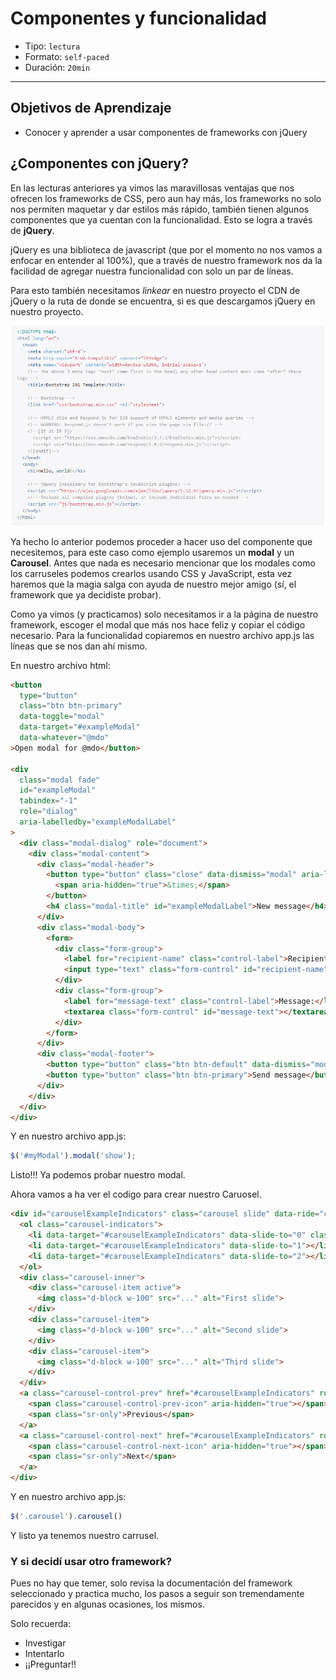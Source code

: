 # Componentes y funcionalidad

- Tipo: `lectura`
- Formato: `self-paced`
- Duración: `20min`

***

## Objetivos de Aprendizaje

- Conocer y aprender a usar componentes de frameworks con jQuery

## ¿Componentes con jQuery?

En las lecturas anteriores ya vimos las maravillosas ventajas que nos ofrecen
los frameworks de CSS, pero aun hay más, los frameworks no solo nos
permiten maquetar y dar estilos más rápido, también tienen algunos
componentes que ya cuentan con la funcionalidad. Esto se logra a través de
**jQuery**.

jQuery es una biblioteca de javascript (que por el momento no nos vamos a
enfocar en entender al 100%), que a través de nuestro framework nos da la
facilidad de agregar nuestra funcionalidad con solo un par de líneas.

Para esto también necesitamos *linkear* en nuestro proyecto el CDN de jQuery
o la ruta de donde se encuentra, si es que descargamos jQuery en nuestro
proyecto.

![Bootstrap](https://raw.githubusercontent.com/Laboratoria/bootcamp/f659ee55eeb322341c314d7d080bb22468e9a576/04-social-network/01-css-frameworks/04-components/links-bootstrap.png)

Ya hecho lo anterior podemos proceder a hacer uso del componente que
necesitemos, para este caso como ejemplo usaremos un **modal** y un
**Carousel**. Antes que nada es necesario mencionar que los modales como los
carruseles podemos crearlos usando CSS y JavaScript, esta vez haremos que la
magia salga con ayuda de nuestro mejor amigo (sí, el framework que ya decidiste
probar).

Como ya vimos (y practicamos) solo necesitamos ir a la página de nuestro
framework, escoger el modal que más nos hace feliz y copiar el código
necesario. Para la funcionalidad copiaremos en nuestro archivo app.js las
líneas que se nos dan ahí mismo.

En nuestro archivo html:

```html
<button
  type="button"
  class="btn btn-primary"
  data-toggle="modal"
  data-target="#exampleModal"
  data-whatever="@mdo"
>Open modal for @mdo</button>

<div
  class="modal fade"
  id="exampleModal"
  tabindex="-1"
  role="dialog"
  aria-labelledby="exampleModalLabel"
>
  <div class="modal-dialog" role="document">
    <div class="modal-content">
      <div class="modal-header">
        <button type="button" class="close" data-dismiss="modal" aria-label="Close">
          <span aria-hidden="true">&times;</span>
        </button>
        <h4 class="modal-title" id="exampleModalLabel">New message</h4>
      </div>
      <div class="modal-body">
        <form>
          <div class="form-group">
            <label for="recipient-name" class="control-label">Recipient:</label>
            <input type="text" class="form-control" id="recipient-name">
          </div>
          <div class="form-group">
            <label for="message-text" class="control-label">Message:</label>
            <textarea class="form-control" id="message-text"></textarea>
          </div>
        </form>
      </div>
      <div class="modal-footer">
        <button type="button" class="btn btn-default" data-dismiss="modal">Close</button>
        <button type="button" class="btn btn-primary">Send message</button>
      </div>
    </div>
  </div>
</div>
```

Y en nuestro archivo app.js:

```javascript
$('#myModal').modal('show');
```

Listo!!! Ya podemos probar nuestro modal.

Ahora vamos a ha ver el codigo para crear nuestro Caruosel.

``` html
<div id="carouselExampleIndicators" class="carousel slide" data-ride="carousel">
  <ol class="carousel-indicators">
    <li data-target="#carouselExampleIndicators" data-slide-to="0" class="active"></li>
    <li data-target="#carouselExampleIndicators" data-slide-to="1"></li>
    <li data-target="#carouselExampleIndicators" data-slide-to="2"></li>
  </ol>
  <div class="carousel-inner">
    <div class="carousel-item active">
      <img class="d-block w-100" src="..." alt="First slide">
    </div>
    <div class="carousel-item">
      <img class="d-block w-100" src="..." alt="Second slide">
    </div>
    <div class="carousel-item">
      <img class="d-block w-100" src="..." alt="Third slide">
    </div>
  </div>
  <a class="carousel-control-prev" href="#carouselExampleIndicators" role="button" data-slide="prev">
    <span class="carousel-control-prev-icon" aria-hidden="true"></span>
    <span class="sr-only">Previous</span>
  </a>
  <a class="carousel-control-next" href="#carouselExampleIndicators" role="button" data-slide="next">
    <span class="carousel-control-next-icon" aria-hidden="true"></span>
    <span class="sr-only">Next</span>
  </a>
</div>
```

Y en nuestro archivo app.js:

```js
$('.carousel').carousel()
```

Y listo ya tenemos nuestro carrusel.

### Y si decidí usar otro framework?

Pues no hay que temer, solo revisa la documentación del framework seleccionado y
practica mucho, los pasos a seguir son tremendamente parecidos y en algunas
ocasiones, los mismos.

Solo recuerda:

- Investigar
- Intentarlo
- ¡¡Preguntar!!
